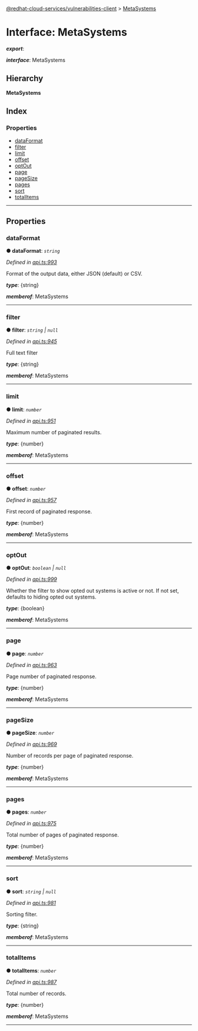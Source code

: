 [@redhat-cloud-services/vulnerabilities-client](../README.md) > [MetaSystems](../interfaces/metasystems.md)

# Interface: MetaSystems

*__export__*: 

*__interface__*: MetaSystems

## Hierarchy

**MetaSystems**

## Index

### Properties

* [dataFormat](metasystems.md#dataformat)
* [filter](metasystems.md#filter)
* [limit](metasystems.md#limit)
* [offset](metasystems.md#offset)
* [optOut](metasystems.md#optout)
* [page](metasystems.md#page)
* [pageSize](metasystems.md#pagesize)
* [pages](metasystems.md#pages)
* [sort](metasystems.md#sort)
* [totalItems](metasystems.md#totalitems)

---

## Properties

<a id="dataformat"></a>

###  dataFormat

**● dataFormat**: *`string`*

*Defined in [api.ts:993](https://github.com/RedHatInsights/javascript-clients/blob/master/packages/vulnerabilities/api.ts#L993)*

Format of the output data, either JSON (default) or CSV.

*__type__*: {string}

*__memberof__*: MetaSystems

___
<a id="filter"></a>

###  filter

**● filter**: *`string` \| `null`*

*Defined in [api.ts:945](https://github.com/RedHatInsights/javascript-clients/blob/master/packages/vulnerabilities/api.ts#L945)*

Full text filter

*__type__*: {string}

*__memberof__*: MetaSystems

___
<a id="limit"></a>

###  limit

**● limit**: *`number`*

*Defined in [api.ts:951](https://github.com/RedHatInsights/javascript-clients/blob/master/packages/vulnerabilities/api.ts#L951)*

Maximum number of paginated results.

*__type__*: {number}

*__memberof__*: MetaSystems

___
<a id="offset"></a>

###  offset

**● offset**: *`number`*

*Defined in [api.ts:957](https://github.com/RedHatInsights/javascript-clients/blob/master/packages/vulnerabilities/api.ts#L957)*

First record of paginated response.

*__type__*: {number}

*__memberof__*: MetaSystems

___
<a id="optout"></a>

###  optOut

**● optOut**: *`boolean` \| `null`*

*Defined in [api.ts:999](https://github.com/RedHatInsights/javascript-clients/blob/master/packages/vulnerabilities/api.ts#L999)*

Whether the filter to show opted out systems is active or not. If not set, defaults to hiding opted out systems.

*__type__*: {boolean}

*__memberof__*: MetaSystems

___
<a id="page"></a>

###  page

**● page**: *`number`*

*Defined in [api.ts:963](https://github.com/RedHatInsights/javascript-clients/blob/master/packages/vulnerabilities/api.ts#L963)*

Page number of paginated response.

*__type__*: {number}

*__memberof__*: MetaSystems

___
<a id="pagesize"></a>

###  pageSize

**● pageSize**: *`number`*

*Defined in [api.ts:969](https://github.com/RedHatInsights/javascript-clients/blob/master/packages/vulnerabilities/api.ts#L969)*

Number of records per page of paginated response.

*__type__*: {number}

*__memberof__*: MetaSystems

___
<a id="pages"></a>

###  pages

**● pages**: *`number`*

*Defined in [api.ts:975](https://github.com/RedHatInsights/javascript-clients/blob/master/packages/vulnerabilities/api.ts#L975)*

Total number of pages of paginated response.

*__type__*: {number}

*__memberof__*: MetaSystems

___
<a id="sort"></a>

###  sort

**● sort**: *`string` \| `null`*

*Defined in [api.ts:981](https://github.com/RedHatInsights/javascript-clients/blob/master/packages/vulnerabilities/api.ts#L981)*

Sorting filter.

*__type__*: {string}

*__memberof__*: MetaSystems

___
<a id="totalitems"></a>

###  totalItems

**● totalItems**: *`number`*

*Defined in [api.ts:987](https://github.com/RedHatInsights/javascript-clients/blob/master/packages/vulnerabilities/api.ts#L987)*

Total number of records.

*__type__*: {number}

*__memberof__*: MetaSystems

___


